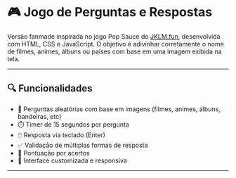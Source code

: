 # 🎮 Jogo de Perguntas e Respostas

Versão fanmade inspirada no jogo Pop Sauce do [JKLM.fun](https://jklm.fun), desenvolvida com HTML, CSS e JavaScript. O objetivo é adivinhar corretamente o nome de filmes, animes, álbuns ou países com base em uma imagem exibida na tela.

---

## 🔍 Funcionalidades

- 🧠 Perguntas aleatórias com base em imagens (filmes, animes, álbuns, bandeiras, etc)
- ⏱️ Timer de 15 segundos por pergunta
- 🖱️ Resposta via teclado (Enter)
- ✅ Validação de múltiplas formas de resposta
- 🎯 Pontuação por acertos
- 🎨 Interface customizada e responsiva

---
